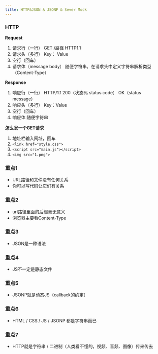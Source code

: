 ```yaml
---
title: HTTP&JSON & JSONP & Sever Mock
---
```

### HTTP

**Request**

 1. 请求行（一行）
 	GET /路径 HTTP1.1
 2. 请求头（多行）
 	Key： Value
 3. 空行（回车）
 4. 请求体（message body）
	随便字符串，在请求头中定义字符串解析类型（Content-Type）

**Response**

 1. 响应行（一行）
	 HTTP/1.1 200（状态码 status code） OK（status message）
 2. 响应头（多行）
	 Key：Value
 3. 空行（回车）
 4. 响应体
	随便字符串

**怎么发一个GET请求**

 1. 地址栏输入网址，回车
 2. `<link href="style.css">`
 3. `<script src="main.js"></script>`
 4. `<img src="1.png">`

### 重点1

 - URL路径和文件没有任何关系
 - 你可以写代码让它们有关系

### 重点2

 - url路径里面的后缀毫无意义
 - 浏览器主要看Content-Type

### 重点3

 - JSON是一种语法

### 重点4

 - JS不一定是静态文件

### 重点5

 - JSONP就是动态JS（callback的约定）

### 重点6

 - HTML / CSS / JS / JSONP 都是字符串而已

### 重点7

 - HTTP就是字符串 / 二进制（人类看不懂的，视频、音频、图像）传来传去